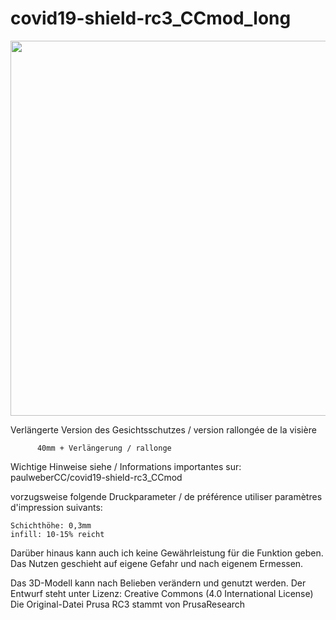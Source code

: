 # covid19-shield-rc3_CCmod_long

<img src="https://github.com/paulweberCC/covid19-shield-rc3_CCmod/blob/master/Abbildungen/Cutting.jpg?raw=true" width=600px>

Verlängerte Version des Gesichtsschutzes / version rallongée de la visière 

          40mm + Verlängerung / rallonge

Wichtige Hinweise siehe  /  Informations importantes sur: 
paulweberCC/covid19-shield-rc3_CCmod 

vorzugsweise folgende Druckparameter / de préférence utiliser paramètres d'impression suivants:

    Schichthöhe: 0,3mm 
    infill: 10-15% reicht

Darüber hinaus kann auch ich keine Gewährleistung für die Funktion geben. Das Nutzen geschieht auf eigene Gefahr und nach eigenem Ermessen.

Das 3D-Modell kann nach Belieben verändern und genutzt werden. Der Entwurf steht unter Lizenz: Creative Commons (4.0 International License) Die Original-Datei Prusa RC3 stammt von PrusaResearch

